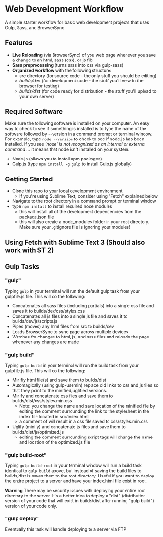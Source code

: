 # Web Development Workflow

A simple starter workflow for basic web development projects that uses Gulp, Sass, and BrowserSync

## Features
- **Live Reloading** (via BrowserSync) of you web page whenever you save a change to an html, sass (css), or js file
- **Sass preprocessing** (turns sass into css via gulp-sass)
- **Organized workflow** with the following structure:
    - *src* directory (for source code - the only stuff you should be editing)
    - *builds/dev* (for development code - the stuff you'll veiw in the browser for testing)
    - *builds/dist* (for code ready for distribution - the stuff you'll upload to your own server)

## Required Software
Make sure the following software is installed on your computer. An easy way to check to see if something is installed is to type the name of the software followed by --version in a command prompt or terminal window. For example, type <code>node --version</code> to check to see if node.js has been installed. If you see *'node' is not recognized as an internal or external command ...* it means that node isn't installed on your system.
- Node.js (allows you to install npm packages)
- Gulp.js (type <code>npm install -g gulp</code> to install Gulp.js globally)

## Getting Started
- Clone this repo to your local development environment
    - If you're using Sublime Text, consider using "Fetch" explained below
- Navigate to the root directory in a command prompt or terminal window
- type <code>npm install</code> to install required node modules
    - this will install all of the development dependencies from the package.json file
    - this will also create a node_modules folder in your root directory. Make sure your .gitignore file is ignoring your modules!

## Using Fetch with Sublime Text 3 (Should also work with ST 2)

## Gulp Tasks

### "gulp"
Typing <code>gulp</code> in your terminal will run the default gulp task from your gulpfile.js file. This will do the following:
- Concatenates all sass files (including partials) into a single css file and saves it to builds/dev/css/styles.css
- Concatenates all js files into a single js file and saves it to builds/dev/js/scripts.js
- Pipes (moves) any html files from src to builds/dev
- Loads BrowserSync to sync page across multiple devices
- Watches for changes to html, js, and sass files and reloads the page whenever any changes are made

### "gulp build"
Typing <code>gulp build</code> in your terminal will run the build task from your gulpfile.js file. This will do the following:

- Minifiy html file(s) and save them to builds/dist
- Automagically (using gulp-usemin) replace old links to css and js files so that they point to the minified/uglified versions.
- Minify and concatenate css files and save them to builds/dist/css/styles.min.css
    - Note: you change the name and save location of the minified file by editing the comment surrounding the link to the stylesheet in the index file located in src/index.html
    - a comment of <!-- build:css css/styles.min.css --> will result in a css file saved to css/styles.min.css
- Uglify (minify) and concatenate js files and save them to builds/dist/js/optimized.js
    - editing the comment surrounding script tags will change the name and location of the optimized.js file   

### "gulp build-root"
Typing <code>gulp build-root</code> in your terminal window will run a build task identical to <code>gulp build</code> above, but instead of saving the build files to builds/dist is saves them to the root directory. Useful if you want to deploy the entire project to a server and have your index.html file exist in root.

**Warning** There may be security issues with deploying your entire root directory to the server. It's a better idea to deploy a "dist" (distribution version of your code that will exist in builds/dist after running "gulp build") version of your code only.

### "gulp deploy"
Eventually this task will handle deploying to a server via FTP
